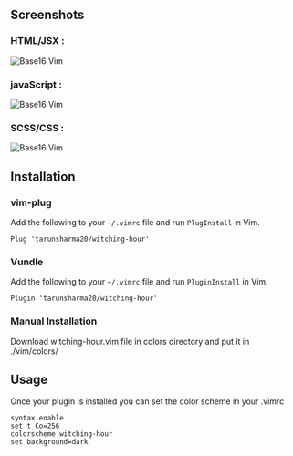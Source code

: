 ## Screenshots

### HTML/JSX :
![Base16 Vim](https://raw.github.com/tarunsharma20/witching-hour/master/screenshots/html.png)

### javaScript :
![Base16 Vim](https://raw.github.com/tarunsharma20/witching-hour/master/screenshots/javascript.png)

### SCSS/CSS :
![Base16 Vim](https://raw.github.com/tarunsharma20/witching-hour/master/screenshots/scss.png)

## Installation
### vim-plug
Add the following to your `~/.vimrc` file and run `PlugInstall` in Vim.

```
Plug 'tarunsharma20/witching-hour'
```

### Vundle
Add the following to your `~/.vimrc` file and run `PluginInstall` in Vim.

```
Plugin 'tarunsharma20/witching-hour'
```

### Manual Installation
Download witching-hour.vim file in colors directory and put it in ./vim/colors/

## Usage
Once your plugin is installed you can set the color scheme in your .vimrc

```
syntax enable
set t_Co=256
colorscheme witching-hour
set background=dark
```
